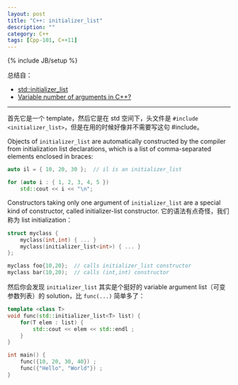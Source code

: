 ```yaml
---
layout: post
title: "C++: initializer_list"
description: ""
category: C++
tags: [Cpp-101, C++11]
---
```

{% include JB/setup %}

总结自：

- [std::initializer_list](http://www.cplusplus.com/reference/initializer_list/initializer_list/)
- [Variable number of arguments in C++?](http://stackoverflow.com/questions/1657883/variable-number-of-arguments-in-c)

-----

首先它是一个 template，然后它是在 std 空间下，头文件是 `#include <initializer_list>`，但是在用的时候好像并不需要写这句 #include。

Objects of `initializer_list` are automatically constructed by the compiler from initialization list declarations, which is a list of comma-separated elements enclosed in braces:

```cpp
auto il = { 10, 20, 30 };  // il is an initializer_list 

for (auto i : { 1, 2, 3, 4, 5 })
	std::cout << i << "\n";
```

Constructors taking only one argument of `initializer_list` are a special kind of constructor, called initializer-list constructor. 它的语法有点奇怪，我们称为 list initialization：

```cpp
struct myclass {
	myclass(int,int) { ... }
	myclass(initializer_list<int>) { ... }
};

myclass foo{10,20};  // calls initializer_list constructor
myclass bar(10,20);  // calls (int,int) constructor 
```

然后你会发现 `initializer_list` 其实是个挺好的 variable argument list（可变参数列表）的 solution，比 `func(...)` 简单多了：

```cpp
template <class T>
void func(std::initializer_list<T> list) {
    for(T elem : list) {
        std::cout << elem << std::endl ;
    }
}

int main() {
	func({10, 20, 30, 40}) ;
    func({"Hello", "World"}) ;
}
```
